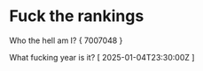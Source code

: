 # Fuck the rankings

Who the hell am I?
{ 7007048 }

What fucking year is it?
[ 2025-01-04T23:30:00Z ]
